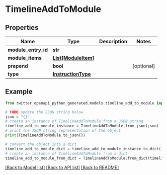# TimelineAddToModule


## Properties

Name | Type | Description | Notes
------------ | ------------- | ------------- | -------------
**module_entry_id** | **str** |  | 
**module_items** | [**List[ModuleItem]**](ModuleItem.md) |  | 
**prepend** | **bool** |  | [optional] 
**type** | [**InstructionType**](InstructionType.md) |  | 

## Example

```python
from twitter_openapi_python_generated.models.timeline_add_to_module import TimelineAddToModule

# TODO update the JSON string below
json = "{}"
# create an instance of TimelineAddToModule from a JSON string
timeline_add_to_module_instance = TimelineAddToModule.from_json(json)
# print the JSON string representation of the object
print(TimelineAddToModule.to_json())

# convert the object into a dict
timeline_add_to_module_dict = timeline_add_to_module_instance.to_dict()
# create an instance of TimelineAddToModule from a dict
timeline_add_to_module_from_dict = TimelineAddToModule.from_dict(timeline_add_to_module_dict)
```
[[Back to Model list]](../README.md#documentation-for-models) [[Back to API list]](../README.md#documentation-for-api-endpoints) [[Back to README]](../README.md)


